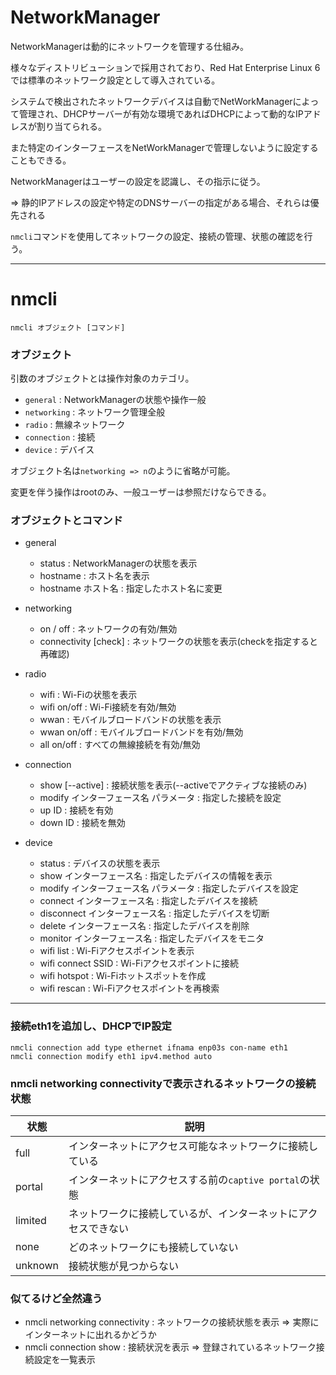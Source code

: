 # NetworkManager

NetworkManagerは動的にネットワークを管理する仕組み。

様々なディストリビューションで採用されており、Red Hat Enterprise Linux 6では標準のネットワーク設定として導入されている。

システムで検出されたネットワークデバイスは自動でNetWorkManagerによって管理され、DHCPサーバーが有効な環境であればDHCPによって動的なIPアドレスが割り当てられる。

また特定のインターフェースをNetWorkManagerで管理しないように設定することもできる。

NetworkManagerはユーザーの設定を認識し、その指示に従う。

=> 静的IPアドレスの設定や特定のDNSサーバーの指定がある場合、それらは優先される

`nmcli`コマンドを使用してネットワークの設定、接続の管理、状態の確認を行う。

---

# nmcli

```
nmcli オブジェクト [コマンド]
```

### オブジェクト

引数のオブジェクトとは操作対象のカテゴリ。

- `general` : NetworkManagerの状態や操作一般
- `networking` : ネットワーク管理全般
- `radio` : 無線ネットワーク
- `connection` : 接続
- `device` : デバイス

オブジェクト名は`networking => n`のように省略が可能。

変更を伴う操作はrootのみ、一般ユーザーは参照だけならできる。

### オブジェクトとコマンド

- general
  - status : NetworkManagerの状態を表示
  - hostname : ホスト名を表示
  - hostname ホスト名 : 指定したホスト名に変更

- networking
  - on / off : ネットワークの有効/無効
  - connectivity [check] : ネットワークの状態を表示(checkを指定すると再確認)

- radio
  - wifi : Wi-Fiの状態を表示
  - wifi on/off : Wi-Fi接続を有効/無効
  - wwan : モバイルブロードバンドの状態を表示
  - wwan on/off : モバイルブロードバンドを有効/無効
  - all on/off : すべての無線接続を有効/無効

- connection
  - show [--active] : 接続状態を表示(--activeでアクティブな接続のみ)
  - modify インターフェース名 パラメータ : 指定した接続を設定
  - up ID : 接続を有効
  - down ID : 接続を無効

- device
  - status : デバイスの状態を表示
  - show インターフェース名 : 指定したデバイスの情報を表示
  - modify インターフェース名 パラメータ : 指定したデバイスを設定
  - connect インターフェース名 : 指定したデバイスを接続
  - disconnect インターフェース名 : 指定したデバイスを切断
  - delete インターフェース名 : 指定したデバイスを削除
  - monitor インターフェース名 : 指定したデバイスをモニタ
  - wifi list : Wi-Fiアクセスポイントを表示
  - wifi connect SSID : Wi-Fiアクセスポイントに接続
  - wifi hotspot : Wi-Fiホットスポットを作成
  - wifi rescan : Wi-Fiアクセスポイントを再検索

---

### 接続eth1を追加し、DHCPでIP設定

```
nmcli connection add type ethernet ifnama enp03s con-name eth1
nmcli connection modify eth1 ipv4.method auto
```

### nmcli networking connectivityで表示されるネットワークの接続状態

| 状態    | 説明                                                           |
|---------|----------------------------------------------------------------|
| full    | インターネットにアクセス可能なネットワークに接続している       |
| portal  | インターネットにアクセスする前の`captive portal`の状態         |
| limited | ネットワークに接続しているが、インターネットにアクセスできない |
| none    | どのネットワークにも接続していない                             |
| unknown | 接続状態が見つからない                                         |

### 似てるけど全然違う

- nmcli networking connectivity : ネットワークの接続状態を表示 => 実際にインターネットに出れるかどうか
- nmcli connection show : 接続状況を表示 => 登録されているネットワーク接続設定を一覧表示

